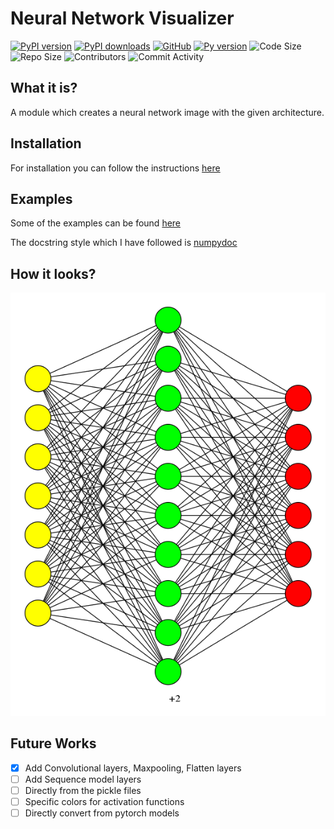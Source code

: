 # Neural Network Visualizer

[![PyPI version](https://img.shields.io/pypi/v/neuralnet-visualize?logo=pypi&logoColor=yellow&style=plastic)](https://pypi.org/project/neuralnet-visualize/)
[![PyPI downloads](https://img.shields.io/pypi/dm/neuralnet-visualize?style=plastic)](https://pypistats.org/packages/neuralnet-visualize)
[![GitHub](https://img.shields.io/github/license/AnuragAnalog/nn_visualize?style=plastic)](LICENSE)
[![Py version](https://img.shields.io/pypi/pyversions/neuralnet-visualize?logo=python&logoColor=yellow?style=plastic)](https://pypi.org/project/neuralnet-visualize/)
![Code Size](https://img.shields.io/github/languages/code-size/AnuragAnalog/nn_visualize?logo=github)
![Repo Size](https://img.shields.io/github/repo-size/AnuragAnalog/nn_visualize?logo=github&style=plastic)
![Contributors](https://img.shields.io/github/contributors/AnuragAnalog/nn_visualize?style=plastic)
![Commit Activity](https://img.shields.io/github/commit-activity/w/AnuragAnalog/nn_visualize?style=plastic)

## What it is?

A module which creates a neural network image with the given architecture.

## Installation

For installation you can follow the instructions [here](./INSTALLATION.md)

## Examples
Some of the examples can be found [here](./examples)

The docstring style which I have followed is [numpydoc](https://numpydoc.readthedocs.io/en/latest/)

## How it looks?
![A demo](./My-Neural-Network.gv.png)

## Future Works

- [x] Add Convolutional layers, Maxpooling, Flatten layers
- [ ] Add Sequence model layers
- [ ] Directly from the pickle files
- [ ] Specific colors for activation functions
- [ ] Directly convert from pytorch models
